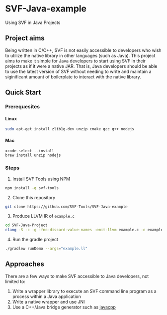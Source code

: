 # SVF-Java-example
Using SVF in Java Projects

## Project aims

Being written in C/C++, SVF is not easily accessible to developers who wish to utilize the native library in other languages (such as Java). This project aims to make it simple for Java developers to start using SVF in their projects as if it were a native JAR. That is, Java developers should be able to use the latest version of SVF without needing to write and maintain a siginificant amount of boilerplate to interact with the native library.

## Quick Start

### Prerequesites
#### Linux
```sh
sudo apt-get install zlib1g-dev unzip cmake gcc g++ nodejs
```
#### Mac
```
xcode-select --install
brew install unzip nodejs
```
### Steps
1. Install SVF Tools using NPM
```sh
npm install -g svf-tools
```
2. Clone this repository
```sh
git clone https://github.com/SVF-Tools/SVF-Java-example
```
3. Produce LLVM IR of `example.c`
```sh
cd SVF-Java-Project
clang -S -c -g -fno-discard-value-names -emit-llvm example.c -o example.ll
```
4. Run the gradle project
```sh
./gradlew runDemo --args="example.ll"
```

## Approaches

There are a few ways to make SVF accessible to Java developers, not limited to:

1. Write a wrapper library to execute an SVF command line program as a process within a Java application 
2. Write a native wrapper and use JNI
3. Use a C++/Java bridge generator such as [javacpp](https://github.com/bytedeco/javacpp)
